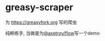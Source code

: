 # greasy-scraper

为 https://greasyfork.org 写的爬虫

纯粹练手, 当做是为[@axetroy/flow](https://github.com/axetroy/flow)写一个demo
